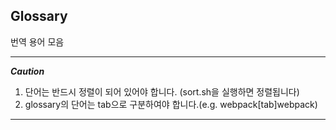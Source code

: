 ## Glossary

번역 용어 모음

---
***Caution***
1. 단어는 반드시 정렬이 되어 있어야 합니다. (sort.sh을 실행하면 정렬됩니다)
2. glossary의 단어는 tab으로 구분하여야 합니다.(e.g. webpack[tab]webpack)

---